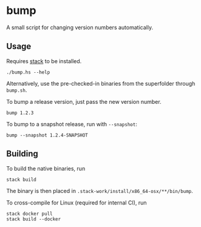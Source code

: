 # bump

A small script for changing version numbers automatically.

## Usage

Requires [stack](http://haskellstack.org/) to be installed.

```
./bump.hs --help
```

Alternatively, use the pre-checked-in binaries from the superfolder
through `bump.sh`.

To bump a release version, just pass the new version number.

```
bump 1.2.3
```

To bump to a snapshot release, run with `--snapshot`:

```
bump --snapshot 1.2.4-SNAPSHOT
```

## Building

To build the native binaries, run

```
stack build
```

The binary is then placed in `.stack-work/install/x86_64-osx/**/bin/bump`.

To cross-compile for Linux (required for internal CI), run

```
stack docker pull
stack build --docker
```
